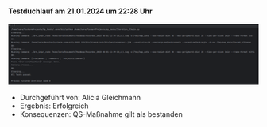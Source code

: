 #### Testduchlauf am 21.01.2024  um 22:28 Uhr
![](Komp_it_5.png)
- Durchgeführt von: Alicia Gleichmann
- Ergebnis: Erfolgreich
- Konsequenzen:  QS-Maßnahme gilt als bestanden